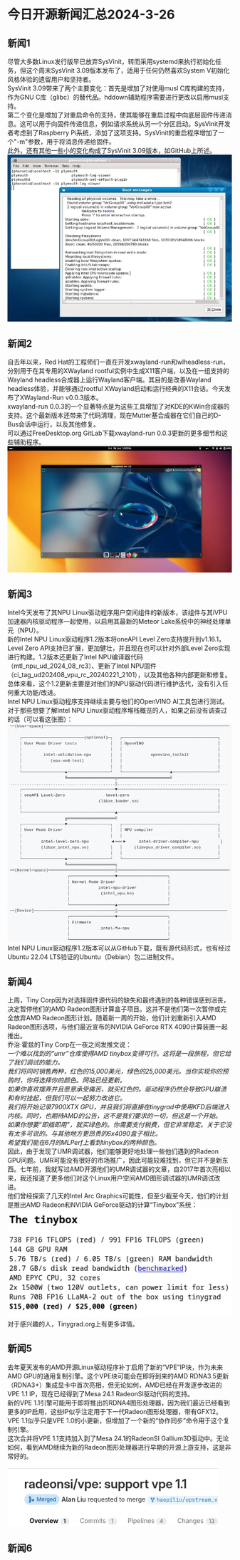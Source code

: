 # 今日开源新闻汇总2024-3-26
## 新闻1
尽管大多数Linux发行版早已放弃SysVinit，转而采用systemd来执行初始化任务，但这个周末SysVinit 3.09版本发布了，适用于任何仍然喜欢System V初始化风格体验的遗留用户和坚持者。
<br>
SysVinit 3.09带来了两个主要变化：首先是增加了对使用musl C库构建的支持，作为GNU C库（glibc）的替代品。hddown辅助程序需要进行更改以启用musl支持。
<br>
第二个变化是增加了对重启命令的支持，使其能够在重启过程中向底层固件传递消息。这可以用于向固件传递信息，例如请求系统从另一个分区启动。SysVinit开发者考虑到了Raspberry Pi系统，添加了这项支持。SysVinit的重启程序增加了一个"-m"参数，用于将消息传递给固件。
<br>
此外，还有其他一些小的变化构成了SysVinit 3.09版本，如GitHub上所述。
<br>
![图片暂时迷路了！！:(](img/1.png)
## 新闻2
自去年以来，Red Hat的工程师们一直在开发xwayland-run和wlheadless-run，分别用于在其专用的XWayland rootful实例中生成X11客户端，以及在一组支持的Wayland headless合成器上运行Wayland客户端。其目的是改善Wayland headless体验，并能够通过rootful XWayland启动和运行经典的X11会话。今天发布了XWayland-Run v0.0.3版本。
<br>
xwayland-run 0.0.3的一个显著特点是为这些工具增加了对KDE的KWin合成器的支持。这个最新版本还带来了代码清理，现在Mutter基合成器在它们自己的D-Bus会话中运行，以及其他修复。
<br>
可以通过FreeDesktop.org GitLab下载xwayland-run 0.0.3更新的更多细节和这些辅助程序。
<br>
![图片暂时迷路了！！:(](img/2.png)
## 新闻3
Intel今天发布了其NPU Linux驱动程序用户空间组件的新版本，该组件与其iVPU加速器内核驱动程序一起使用，以启用其最新的Meteor Lake系统中的神经处理单元（NPU）。
<br>
新的Intel NPU Linux驱动程序1.2版本将oneAPI Level Zero支持提升到v1.16.1，Level Zero API支持已扩展，更加健壮，并且现在也可以针对外部Level Zero实现进行构建。1.2版本还更新了Intel NPU编译器代码（mtl_npu_ud_2024_08_rc3）、更新了Intel NPU固件（ci_tag_ud202408_vpu_rc_20240221_2101），以及其他各种内部更新和修复。总体来看，这个1.2更新主要是对他们的NPU驱动代码进行维护迭代，没有引入任何重大功能/改进。
<br>
Intel NPU Linux驱动程序支持继续主要与他们的OpenVINO AI工具包进行测试。对于那些想要了解Intel NPU Linux驱动程序堆栈概览的人，如果之前没有调查过的话（可以看这张图）：
<br>
![图片暂时迷路了！！:(](img/3.png)
<br>
Intel NPU Linux驱动程序1.2版本可以从GitHub下载，既有源代码形式，也有经过Ubuntu 22.04 LTS验证的Ubuntu（Debian）包二进制文件。
<br>
## 新闻4
上周，Tiny Corp因为对选择固件源代码的缺失和最终遇到的各种错误感到沮丧，决定暂停他们的AMD Radeon图形计算盒子项目。这并不是他们第一次暂停或完全放弃AMD Radeon图形计划。随着新一周的开始，他们计划重新引入AMD Radeon图形选项，与他们最近宣布的NVIDIA GeForce RTX 4090计算装置一起推出。
<br>
乔治·霍兹的Tiny Corp在一夜之间发推文说： 
<br>
*一个难以找到的“umr”仓库使得AMD tinybox变得可行。这将是一段旅程，但它给了我们调试的能力。*
<br>
*我们将同时销售两种，红色的15,000美元，绿色的25,000美元。当你实现你的预购时，你将选择你的颜色。网站已经更新。*
<br>
*如果你喜欢摆弄并且愿意承受痛苦，就买红色的。驱动程序仍然会导致GPU崩溃和有时挂起，但我们可以一起努力改进它。*
<br>
*我们将开始记录7900XTX GPU，并且我们将直接在tinygrad中使用KFD后端进入内核。同时，也期待AMD的公告，这不是我们要求的一切，但这是一个开始。*
<br>
*如果你想要“即插即用”，就买绿色的。你需要支付税费，但它非常稳定。关于它没有太多可说的。与其他地方更昂贵的6x4090盒子相比。*
<br>
*希望我们能在6月的MLPerf上看到tinybox的两种颜色。*
<br>
因此，由于发现了UMR调试器，他们能够更好地处理一些他们遇到的Radeon GPU问题。UMR可能没有很好的市场推广，因此可能较难找到，但它并不是新东西。七年前，我就写过AMD开源他们的UMR调试器的文章，自2017年首次亮相以来，我还报道了更多他们对这个Linux用户空间AMD图形调试器的UMR调试改进。
<br>
他们曾经探索了几天的Intel Arc Graphics可能性，但至少截至今天，他们的计划是推出AMD Radeon和NVIDIA GeForce驱动的计算“Tinybox”系统：
<br>
![图片暂时迷路了！！:(](img/4.png)
<br>
对于感兴趣的人，Tinygrad.org上有更多详情。
<br>
## 新闻5
去年夏天发布的AMD开源Linux驱动程序补丁启用了新的“VPE”IP块，作为未来AMD GPU的通用复制引擎。这个VPE块可能会在即将到来的AMD RDNA3.5更新（RDNA3+）集成显卡中首次亮相，但无论如何，AMD已经在开发逐步改进的VPE 1.1 IP，现在已经得到了Mesa 24.1 RadeonSI驱动代码的支持。
<br>
新的VPE 1.1引擎可能用于即将推出的RDNA4图形处理器，因为我们最近已经看到更多的IP启用，这些IP似乎注定用于下一代Radeon图形处理器，带有GFX12。VPE 1.1似乎只是VPE 1.0的小更新，但增加了一个新的“协作同步”命令用于这个复制引擎。
<br>
这次合并将VPE 1.1支持加入到了Mesa 24.1的RadeonSI Gallium3D驱动中。无论如何，看到AMD继续为新的Radeon图形处理器进行早期的开源上游支持，这是非常好的。
<br>
![图片暂时迷路了！！:(](img/5.png)
## 新闻6
